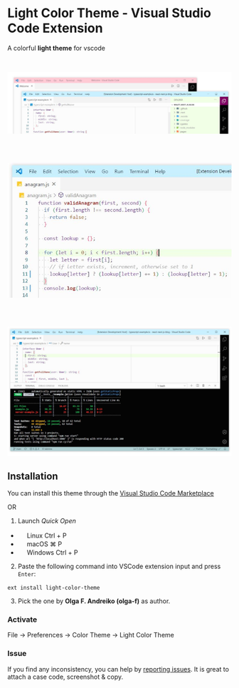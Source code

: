 # Light Color Theme - Visual Studio Code Extension

A colorful **light theme** for vscode

<br/>

![](https://github.com/olga-f/light-color-theme/raw/master/images/color.JPG)

<br/>
<br/>

![](https://github.com/olga-f/light-color-theme/raw/master/images/code.JPG)

<br/>
<br/>

![](https://github.com/olga-f/light-color-theme/raw/master/images/terminal.JPG)

## Installation

You can install this theme through the [Visual Studio Code Marketplace](https://marketplace.visualstudio.com/items?itemName=olga-f.light-color-theme)

OR

1. Launch _Quick Open_

- <img src="https://www.kernel.org/theme/images/logos/favicon.png" width=16 height=16 /> Linux Ctrl + P
- <img src="https://developer.apple.com/favicon.ico" width=16 height=16 /> macOS ⌘ P
- <img src="https://www.microsoft.com/favicon.ico" width=16 height=16 /> Windows Ctrl + P

2. Paste the following command into VSCode extension input and press `Enter`:

```shell
ext install light-color-theme
```

3. Pick the one by **Olga F. Andreiko (olga-f)** as author.

### Activate

File → Preferences → Color Theme → Light Color Theme

### Issue

If you find any inconsistency, you can help by [reporting issues](https://github.com/olga-f/light-color-theme/issues).
It is great to attach a case code, screenshot & copy.
